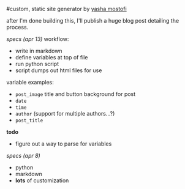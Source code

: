 #custom, static site generator
by [yasha mostofi](http://www.yashamostofi.com/)

after I'm done building this, I'll publish a huge blog post detailing the process.

_specs (apr 13)_
workflow:
- write in markdown
- define variables at top of file
- run python script
- script dumps out html files for use

variable examples:
- `post_image` title and button background for post
- `date`
- `time`
- `author` (support for multiple authors...?)
- `post_title`

**todo**
- figure out a way to parse for variables


_specs (apr 8)_
- python
- markdown
- **lots** of customization
